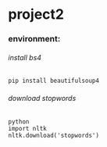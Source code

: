 # project2

### environment:
###### install bs4
```
pip install beautifulsoup4
```
###### download stopwords
```
python
import nltk
nltk.download('stopwords')
```

